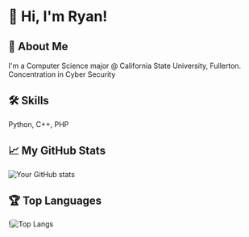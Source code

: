 # 👋 Hi, I'm Ryan!

## 🚀 About Me
I'm a Computer Science major @ California State University, Fullerton.
Concentration in Cyber Security

## 🛠 Skills
Python, C++, PHP

## 📈 My GitHub Stats

![Your GitHub stats](https://github-readme-stats.vercel.app/api?username=spill&show_icons=true&theme=radical)

## 🏆 Top Languages

!![Top Langs](https://github-readme-stats.vercel.app/api/top-langs/?username=spill&layout=compact&theme=vue)

